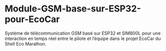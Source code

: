 # Module-GSM-base-sur-ESP32-pour-EcoCar
Système de télécommunication GSM basé sur ESP32 et SIM800L pour une interaction en temps réel entre le pilote et l’équipe dans le projet EcoCar du Shell Eco Marathon.
